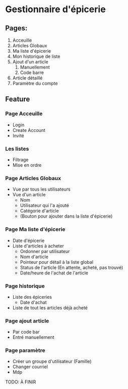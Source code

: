 # Gestionnaire d'épicerie

## Pages:

1. Acceuille
2. Articles Globaux
3. Ma liste d'épicerie
4. Mon historique de liste
5. Ajout d'un article
	1. Manuellement
	2. Code barre
6. Article détaillé
7. Paramètre du compte


## Feature

### Page Acceuille
* Login
* Create Account
* Invité

### Les listes 
* Filtrage
* Mise en ordre

### Page Articles Globaux
* Vue par tous les utilisateurs
* Vue d'un article
	* Nom
	* Utilisateur qui l'a ajouté
	* Catégorie d'article
	* (Bouton pour ajouter dans la liste d'épicerie)

### Page Ma liste d'épicerie
* Date d'épicerie
* Liste d'articles à acheter
	* Ordonner par utilisateur
	* Nom d'article
	* Pointeur pour détail à la liste global
	* Status de l'article (En attente, acheté, pas trouvé)
	* Date/heure de l'achat de l'article

### Page historique
* Liste des épiceries 
	* Date d'achat
* Liste de tout les articles déjà acheté

### Page ajout article
* Par code bar
* Entré manuellement

### Page paramètre
* Créer un groupe d'utilisateur (Famille)
* Changer courriel
* Mdp

TODO: À FINIR